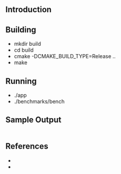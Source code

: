 Introduction
---


Building
---

- mkdir build
- cd build
- cmake -DCMAKE_BUILD_TYPE=Release ..
- make

Running
---

- ./app
- ./benchmarks/bench

Sample Output
---
```
```

References
---

- 
- 
